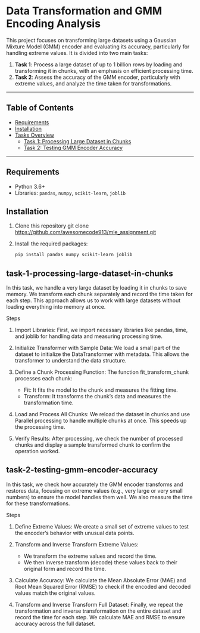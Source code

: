 # Data Transformation and GMM Encoding Analysis

This project focuses on transforming large datasets using a Gaussian Mixture Model (GMM) encoder and evaluating its accuracy, particularly for handling extreme values. It is divided into two main tasks:

1. **Task 1**: Process a large dataset of up to 1 billion rows by loading and transforming it in chunks, with an emphasis on efficient processing time.
2. **Task 2**: Assess the accuracy of the GMM encoder, particularly with extreme values, and analyze the time taken for transformations.

---

## Table of Contents

- [Requirements](#requirements)
- [Installation](#installation)
- [Tasks Overview](#tasks-overview)
  - [Task 1: Processing Large Dataset in Chunks](#task-1-processing-large-dataset-in-chunks)
  - [Task 2: Testing GMM Encoder Accuracy](#task-2-testing-gmm-encoder-accuracy)

---

## Requirements

- Python 3.6+
- Libraries: `pandas`, `numpy`, `scikit-learn`, `joblib`

## Installation
1. Clone this repository
git clone https://github.com/awesomecode913/mle_assignment.git

1. Install the required packages:
   ```bash
   pip install pandas numpy scikit-learn joblib

## task-1-processing-large-dataset-in-chunks
In this task, we handle a very large dataset by loading it in chunks to save memory. We transform each chunk separately and record the time taken for each step. This approach allows us to work with large datasets without loading everything into memory at once.

Steps
1. Import Libraries: First, we import necessary libraries like pandas, time, and joblib for handling data and measuring processing time.

2. Initialize Transformer with Sample Data: We load a small part of the dataset to initialize the DataTransformer with metadata. This allows the transformer to understand the data structure.

3. Define a Chunk Processing Function: The function fit_transform_chunk processes each chunk:

    - Fit: It fits the model to the chunk and measures the fitting time.
    - Transform: It transforms the chunk’s data and measures the transformation time.

4. Load and Process All Chunks: We reload the dataset in chunks and use Parallel processing to handle multiple chunks at once. This speeds up the processing time.

5. Verify Results: After processing, we check the number of processed chunks and display a sample transformed chunk to confirm the operation worked.

## task-2-testing-gmm-encoder-accuracy
In this task, we check how accurately the GMM encoder transforms and restores data, focusing on extreme values (e.g., very large or very small numbers) to ensure the model handles them well. We also measure the time for these transformations.

Steps
1. Define Extreme Values: We create a small set of extreme values to test the encoder’s behavior with unusual data points.

2. Transform and Inverse Transform Extreme Values:

    - We transform the extreme values and record the time.
    - We then inverse transform (decode) these values back to their original form and record the time.
3. Calculate Accuracy: We calculate the Mean Absolute Error (MAE) and Root Mean Squared Error (RMSE) to check if the encoded and decoded values match the original values.

4. Transform and Inverse Transform Full Dataset: Finally, we repeat the transformation and inverse transformation on the entire dataset and record the time for each step. We calculate MAE and RMSE to ensure accuracy across the full dataset.
